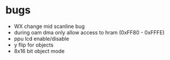 # bugs

- WX change mid scanline bug
- during oam dma only allow access to hram (0xFF80 - 0xFFFE)
- ppu lcd enable/disable
- y flip for objects
- 8x16 bit object mode
